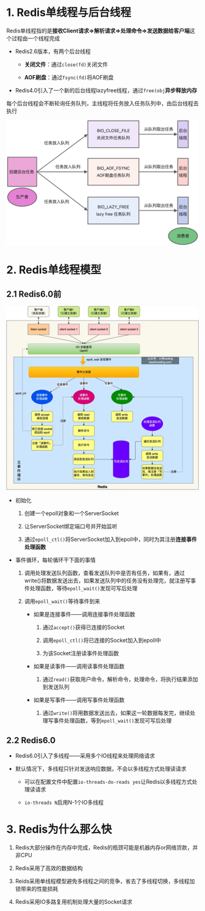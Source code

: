 # 1. Redis单线程与后台线程

Redis单线程指的是**接收Client请求=>解析请求=>处理命令=>发送数据给客户端**这个过程由一个线程完成

* Redis2.6版本，有两个后台线程
  
  * **关闭文件**：通过`close(fd)`关闭文件
  
  * **AOF刷盘**：通过`fsync(fd)`将AOF刷盘

* Redis4.0引入了一个新的后台线程lazyfree线程，通过`free(obj`**异步释放内存**

每个后台线程会不断轮询任务队列，主线程将任务放入任务队列中，由后台线程去执行

![](p/后台线程.webp)

# 2. Redis单线程模型

## 2.1 Redis6.0前

<img title="" src="p/redis单线程模型.drawio.webp" alt="" data-align="center" width="768">

* 初始化
  
  1. 创建一个epoll对象和一个ServerSocket
  
  2. 让ServerSocket绑定端口号并开始监听
  
  3. 通过`epoll_ctl()`将ServerSocket加入到epoll中，同时为其注册**连接事件处理函数**

* 事件循环，每轮循环干下面的事情
  
  1. 调用处理发送队列函数，查看发送队列中是否有任务，如果有，通过write()将数据发送出去，如果发送队列中的任务没有处理完，就注册写事件处理函数，等待`epoll_wait()`发现可写后处理
  
  2. 调用`epoll_wait()`等待事件到来
     
     * 如果是连接事件——调用连接事件处理函数
       
       1. 通过`accept()`获得已连接的Socket
       
       2. 调用`epoll_ctl()`将已连接的Socket加入到epoll中
       
       3. 为该Socket注册读事件处理函数
     
     * 如果是读事件——调用读事件处理函数
       
       1. 通过`read()`获取用户命令，解析命令，处理命令，将执行结果添加到发送队列
     
     * 如果是写事件——调用写事件处理函数
       
       1. 通过`write()`将用数据发送出去，如果这一轮数据每发完，继续处理写事件处理函数，等到`epoll_wait()`发现可写后处理

## 2.2 Redis6.0

* Redis6.0引入了多线程——采用多个IO线程来处理网络请求

* 默认情况下，多线程只针对发送响应数据，不会以多线程方式处理读请求
  
  * 可以在配置文件中配置`io-threads-do-reads yes`让Redis以多线程方式处理读请求
  
  * `io-threads N`启用N-1个IO多线程

# 3. Redis为什么那么快

1. Redis大部分操作在内存中完成，Redis的瓶颈可能是机器内存or网络贷款，并非CPU

2. Redis采用了高效的数据结构

3. Reids采用单线程模型避免多线程之间的竞争，省去了多线程切换，多线程加锁带来的性能损耗

4. Redis采用IO多路复用机制处理大量的Socket请求
